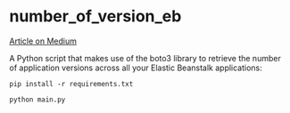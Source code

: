 # number_of_version_eb
[Article on Medium](https://medium.com/@robertosolaridev/count-your-elastic-beanstalk-app-versions-7316d5a1cff1)

A Python script that makes use of the boto3 library to retrieve the number of application versions across all your Elastic Beanstalk applications:

```
pip install -r requirements.txt
```

```
python main.py
```
